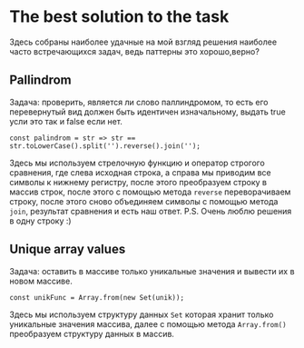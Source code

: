# **The best solution to the task**

Здесь собраны наиболее удачные на мой взгляд решения наиболее часто встречающихся задач, ведь паттерны это хорошо,верно?


## **Pallindrom**

Задача: проверить, является ли слово паллиндромом, то есть его перевернутый вид должен быть идентичен изначальному, выдать true усли это так и false если нет.

```
const palindrom = str => str == str.toLowerCase().split('').reverse().join('');
```

Здесь мы используем стрелочную функцию и оператор строгого сравнения, где слева исходная строка, а справа мы приводим все символы к нижнему регистру, после этого преобразуем строку в массив строк, после этого с помощью метода ```reverse``` переворачиваем строку, после этого сново объединяем символы с помощью метода ```join```, результат сравнения и есть наш ответ. 
P.S. Очень люблю решения в одну строку :)

## **Unique array values**

Задача: оставить в массиве только уникальные значения и вывести их в новом массиве.

```
const unikFunc = Array.from(new Set(unik));
```

Здесь мы используем структуру данных ```Set``` которая хранит только уникальные значения массива, далее с помощью метода ```Array.from()``` преобразуем структуру данных в массив.

